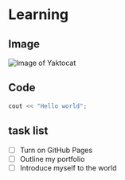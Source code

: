 # Learning
## Image
![Image of Yaktocat](https://octodex.github.com/images/yaktocat.png)
## Code
```c++
cout << "Hello world";
```
## task list
- [ ] Turn on GitHub Pages
- [ ] Outline my portfolio
- [ ] Introduce myself to the world
